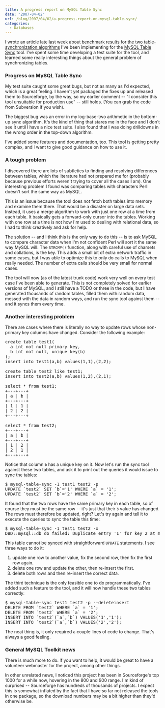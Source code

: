```yaml
---
title: A progress report on MySQL Table Sync
date: "2007-04-02"
url: /blog/2007/04/02/a-progress-report-on-mysql-table-sync/
categories:
  - Databases
---
```

I wrote an article late last week about [benchmark results for the two table-synchronization algorithms][1] I've been implementing for the [MySQL Table Sync][2] tool. I've spent some time developing a test suite for the tool, and learned some really interesting things about the general problem of synchronizing tables.

### Progress on MySQL Table Sync

My test suite caught some great bugs, but not as many as I'd expected, which is a great feeling. I haven't yet packaged the fixes up and released them to Sourceforge, by the way, so my earlier comment -- "I consider this tool unsuitable for production use" -- still holds. (You can grab the code from Subversion if you wish).

The biggest bug was an error in my log-base-two arithmetic in the bottom-up sync algorithm. It's the kind of thing that stares me in the face and I don't see it until I have a nice test suite. I also found that I was doing drilldowns in the wrong order in the top-down algorithm.

I've added some features and documentation, too. This tool is getting pretty complex, and I want to give good guidance on how to use it.

### A tough problem

I discovered there are lots of subtleties to finding and resolving differences between tables, which the literature had not prepared me for (probably because previous efforts weren't trying to cover all the cases I am). One interesting problem I found was comparing tables with characters Perl doesn't sort the same way as MySQL.

This is an issue because the tool does not fetch both tables into memory and examine them there. That would be a disaster on large data sets. Instead, it uses a merge algorithm to work with just one row at a time from each table. It basically gets a forward-only cursor into the tables. Working with one row at a time is not how I'm used to dealing with relational data, so I had to think creatively and ask for help.

The solution -- and I think this is the only way to do this -- is to ask MySQL to compare character data when I'm not confident Perl will sort it the same way MySQL will. The `STRCMP()` function, along with careful use of charsets and collations, is the key. This adds a small bit of extra network traffic in some cases, but I was able to optimize this to only do calls to MySQL when really needed. The number of extra calls should be very small for normal cases.

The tool will now (as of the latest trunk code) work very well on every test case I've been able to generate. This is not completely solved for earlier versions of MySQL, and I still have a TODO or three in the code, but I have generated thousands of random tables, filled them with random data, messed with the data in random ways, and run the sync tool against them -- and it syncs them every time.

### Another interesting problem

There are cases where there is literally no way to update rows whose non-primary key columns have changed. Consider the following example:

<pre>create table test1(
  a int not null primary key,
  b int not null, unique key(b)
);
insert into test1(a,b) values(1,1),(2,2);

create table test2 like test1;
insert into test2(a,b) values(1,2),(2,1);

select * from test1;
+---+---+
| a | b |
+---+---+
| 1 | 1 | 
| 2 | 2 | 
+---+---+

select * from test2;
+---+---+
| a | b |
+---+---+
| 1 | 2 | 
| 2 | 1 | 
+---+---+</pre>

Notice that column `b` has a unique key on it. Now let's run the sync tool against these two tables, and ask it to print out the queries it would issue to sync the tables:

<pre>$ mysql-table-sync -1 test1 test2 -p
UPDATE `test2` SET `b`='1' WHERE `a` = '1';
UPDATE `test2` SET `b`='2' WHERE `a` = '2';</pre>

It found that the two rows have the same primary key in each table, so of course they must be the same row -- it's just that their `b` value has changed. The rows must therefore be updated, right? Let's try again and tell it to execute the queries to sync the table this time:

<pre>$ mysql-table-sync -1 test1 test2 -x
DBD::mysql::db do failed: Duplicate entry '1' for key 2 at mysql-table-sync line 1028.</pre>

This table cannot be synced with straightforward `UPDATE` statements. I see three ways to do it:

1.  update one row to another value, fix the second row, then fix the first row again.
2.  delete one row and update the other, then re-insert the first.
3.  delete both rows and then re-insert the correct data.

The third technique is the only feasible one to do programmatically. I've added such a feature to the tool, and it will now handle these two tables correctly:

<pre>$ mysql-table-sync test1 test2 -p --deleteinsert
DELETE FROM `test2` WHERE `a` = '1';
DELETE FROM `test2` WHERE `a` = '2';
INSERT INTO `test2`(`a`,`b`) VALUES('1','1');
INSERT INTO `test2`(`a`,`b`) VALUES('2','2');</pre>

The neat thing is, it only required a couple lines of code to change. That's always a good feeling.

### General MySQL Toolkit news

There is much more to do. If you want to help, it would be great to have a volunteer webmaster for the project, among other things.

In other unrelated news, I noticed this project has been in Sourceforge's top 1000 for a while now, hovering in the 800 and 900 range. I'm kind of surprised -- Sourceforge has hundreds of thousands of projects. I expect this is somewhat inflated by the fact that I have so far not released the tools in one package, so the download numbers may be a bit higher than they'd otherwise be.

 [1]: /blog/2007/03/30/comparison-of-table-sync-algorithms/
 [2]: http://code.google.com/p/maatkit
